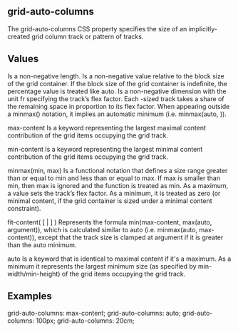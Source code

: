 ## grid-auto-columns

The grid-auto-columns CSS property specifies the size of an implicitly-created grid column track or pattern of tracks.


## Values

<length>
Is a non-negative length.

<percentage>
Is a non-negative <percentage> value relative to the block size of the grid container. If the block size of the grid container is indefinite, the percentage value is treated like auto.

<flex>
Is a non-negative dimension with the unit fr specifying the track’s flex factor. Each <flex>-sized track takes a share of the remaining space in proportion to its flex factor.
When appearing outside a minmax() notation, it implies an automatic minimum (i.e. minmax(auto, <flex>)).

max-content
Is a keyword representing the largest maximal content contribution of the grid items occupying the grid track.

min-content
Is a keyword representing the largest minimal content contribution of the grid items occupying the grid track.

minmax(min, max)
Is a functional notation that defines a size range greater than or equal to min and less than or equal to max. If max is smaller than min, then max is ignored and the function is treated as min. As a maximum, a <flex> value sets the track’s flex factor. As a minimum, it is treated as zero (or minimal content, if the grid container is sized under a minimal content constraint).

fit-content( [ <length> | <percentage> ] )
Represents the formula min(max-content, max(auto, argument)), which is calculated similar to auto (i.e. minmax(auto, max-content)), except that the track size is clamped at argument if it is greater than the auto minimum.

auto
Is a keyword that is identical to maximal content if it's a maximum. As a minimum it represents the largest minimum size (as specified by min-width/min-height) of the grid items occupying the grid track.


## Examples

grid-auto-columns: max-content;
grid-auto-columns: auto;
grid-auto-columns: 100px;
grid-auto-columns: 20cm;